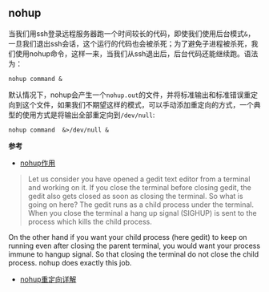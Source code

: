 
## nohup

当我们用ssh登录远程服务器跑一个时间较长的代码，即使我们使用后台模式`&`，一旦我们退出ssh会话，这个运行的代码也会被杀死；为了避免子进程被杀死，我们使用nohup命令，这样一来，当我们从ssh退出后，后台代码还能继续跑。语法为：

```shell
nohup command &
```
默认情况下，nohup会产生一个`nohup.out`的文件，并将标准输出和标准错误重定向到这个文件，如果我们不期望这样的模式，可以手动添加重定向的方式，一个典型的使用方式是将输出全部重定向到`/dev/null`:
```shell
nohup command  &>/dev/null &
```

**参考**
- [nohup作用](https://askubuntu.com/questions/995179/what-is-the-function-of-the-nohup-command)
> Let us consider you have opened a gedit text editor from a terminal and working on it. If you close the terminal before closing gedit, the gedit also gets closed as soon as closing the terminal. So what is going on here? The gedit runs as a child process under the terminal. When you close the terminal a hang up signal (SIGHUP) is sent to the process which kills the child process.

On the other hand if you want your child process (here gedit) to keep on running even after closing the parent terminal, you would want your process immune to hangup signal. So that closing the terminal do not close the child process. nohup does exactly this job.
- [nohup重定向详解](https://stackoverflow.com/questions/10408816/how-do-i-use-the-nohup-command-without-getting-nohup-out)

